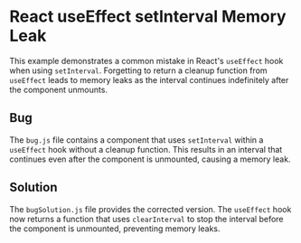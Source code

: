 # React useEffect setInterval Memory Leak
This example demonstrates a common mistake in React's `useEffect` hook when using `setInterval`. Forgetting to return a cleanup function from `useEffect` leads to memory leaks as the interval continues indefinitely after the component unmounts.

## Bug
The `bug.js` file contains a component that uses `setInterval` within a `useEffect` hook without a cleanup function. This results in an interval that continues even after the component is unmounted, causing a memory leak.

## Solution
The `bugSolution.js` file provides the corrected version.  The `useEffect` hook now returns a function that uses `clearInterval` to stop the interval before the component is unmounted, preventing memory leaks.
